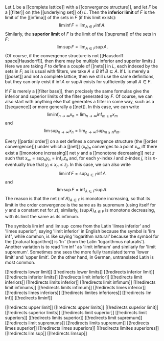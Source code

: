 
Let $L$ be a [[complete lattice]] with a [[convergence structure]], and let $F$ be a [[filter]] on (the [[underlying set]] of) $L$.  Then the __inferior limit__ of $F$ is the limit of the [[infima]] of the sets in $F$ (if this limit exists):
$$ \lim\inf F = \lim_{A \in F} \inf A .$$
Similarly, the __superior limit__ of $F$ is the limit of the [[suprema]] of the sets in $F$:
$$ \lim\sup F = \lim_{A \in F} \sup A .$$
(Of course, if the convergence structure is not [[Hausdorff space|Hausdorff]], then there may be multiple inferior and superior limits.)
Here we are taking $F$ to define a couple of [[nets]] in $L$, each indexed by the sets in $F$; as is usual with filters, we take $A \leq B$ iff $B \subseteq A$.  If $L$ is merely a [[poset]] and not a complete lattice, then we still use the same definitions, but they can only exist if $\inf A$ or $\sup A$ exists for sufficiently small $A \in F$.

If $F$ is merely a [[filter base]], then precisely the same formulas give the inferior and superior limits of the filter generated by $F$.  Of course, we can also start with anything else that generates a filter in some way, such as a [[sequence]] or more generally a [[net]].  In this case, we can write
$$ \lim\inf_{n \to \infty} x_n = \lim_{n \to \infty} \inf_{m \geq n} x_m $$
and
$$ \lim\sup_{n \to \infty} x_n = \lim_{n \to \infty} \sup_{m \geq n} x_m .$$

Every [[partial order]] on a set defines a convergence structure (the [[order convergence]]) under which a [[net]] $(x_n)_n$ converges to a point $x_\infty$ iff there exist a [[monotone increasing]] net $y$ and a [[monotone decreasing]] net $z$ such that $x_\infty = \sup_n y_n = \inf_n z_n$ and, for each $y$-index $i$ and $z$-index $j$, it is $n$-eventually true that $y_i \leq x_n \leq z_j$.
In this case, we can also write
$$ \lim\inf F = \sup_{A \in F} \inf A $$
and
$$ \lim\sup F = \inf_{A \in F} \sup A .$$
The reason is that the net $(\inf A)_{A \in F}$ is monotone increasing, so that its limit in the order convergence is the same as its supremum (using itself for $y$ and a constant net for $z$); similarly, $(\sup A)_{A \in F}$ is monotone decreasing, with its limit the same as its infimum.

The symbols $\lim\inf$ and $\lim\sup$ come from the Latin 'limes inferior' and 'limes superior'; saying 'limit inferior' in English because the symbol is '$\lim\inf$', while common, is like saying 'logarithm natural' because the symbol for the [[natural logarithm]] is '$\ln$' (from the Latin 'logarithmus naturalis').  Another variation is to read '$\lim\inf$' as 'limit infimum' and similarly for 'limit supremum'.  Sometimes one sees the more fully translated terms 'lower limit' and 'upper limit'.  On the other hand, in German, untranslated Latin is most common.


[[!redirects lower limit]]
[[!redirects lower limits]]
[[!redirects inferior limit]]
[[!redirects inferior limits]]
[[!redirects limit inferior]]
[[!redirects limit inferiors]]
[[!redirects limits inferior]]
[[!redirects limit infimum]]
[[!redirects limit infimums]]
[[!redirects limits infimum]]
[[!redirects limes inferior]]
[[!redirects limes inferiors]]
[[!redirects limites inferiores]]
[[!redirects lim inf]]
[[!redirects liminf]]

[[!redirects upper limit]]
[[!redirects upper limits]]
[[!redirects superior limit]]
[[!redirects superior limits]]
[[!redirects limit superior]]
[[!redirects limit superiors]]
[[!redirects limits superior]]
[[!redirects limit supremum]]
[[!redirects limit supremums]]
[[!redirects limits supremum]]
[[!redirects limes superior]]
[[!redirects limes superiors]]
[[!redirects limites superiores]]
[[!redirects lim sup]]
[[!redirects limsup]]
